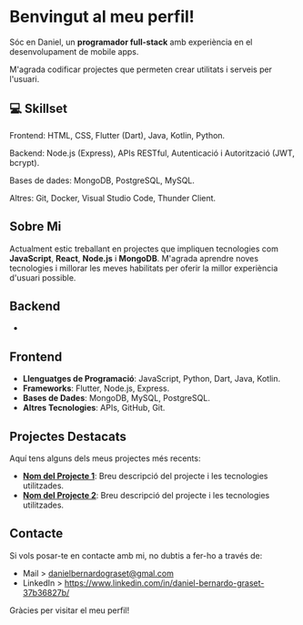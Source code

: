 # Benvingut al meu perfil!

Sóc en Daniel, un **programador full-stack** amb experiència en el desenvolupament de mobile apps. 

M'agrada codificar projectes que permeten crear utilitats i serveis per l'usuari.


## 💻 Skillset

Frontend: HTML, CSS, Flutter (Dart), Java, Kotlin, Python.

Backend: Node.js (Express), APIs RESTful, Autenticació i Autorització (JWT, bcrypt).

Bases de dades: MongoDB, PostgreSQL, MySQL.

Altres: Git, Docker, Visual Studio Code, Thunder Client.



## Sobre Mi

Actualment estic treballant en projectes que impliquen tecnologies com **JavaScript**, **React**, **Node.js** i **MongoDB**. M'agrada aprendre noves tecnologies i millorar les meves habilitats per oferir la millor experiència d'usuari possible.


## Backend

- 
## Frontend

- **Llenguatges de Programació**: JavaScript, Python, Dart, Java, Kotlin.
- **Frameworks**: Flutter, Node.js, Express.
- **Bases de Dades**: MongoDB, MySQL, PostgreSQL.
- **Altres Tecnologies**: APIs, GitHub, Git.



## Projectes Destacats

Aquí tens alguns dels meus projectes més recents:

- **[Nom del Projecte 1](enllaç-al-projecte-1)**: Breu descripció del projecte i les tecnologies utilitzades.
- **[Nom del Projecte 2](enllaç-al-projecte-2)**: Breu descripció del projecte i les tecnologies utilitzades.

## Contacte

Si vols posar-te en contacte amb mi, no dubtis a fer-ho a través de:

- Mail > danielbernardograset@gmal.com
- LinkedIn > https://www.linkedin.com/in/daniel-bernardo-graset-37b36827b/


Gràcies per visitar el meu perfil!
